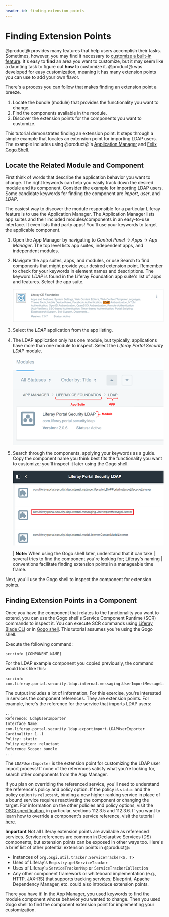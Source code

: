 ```yaml
---
header-id: finding-extension-points
---
```


# Finding Extension Points

@product@ provides many features that help users accomplish their tasks.
Sometimes, however, you may find it necessary to [customize a built-in feature](/docs/7-1/tutorials/-/knowledge_base/t/customizing).
It's easy to **find** an area you want to customize, but it may seem like a
daunting task to figure out **how** to customize it. @product@ was developed for
easy customization, meaning it has many extension points you can use to add
your own flavor.

There's a process you can follow that makes finding an extension point a breeze.

1.  Locate the bundle (module) that provides the functionality you want to
    change.
3.  Find the components available in the module.
4.  Discover the extension points for the components you want to customize.

This tutorial demonstrates finding an extension point. It steps
through a simple example that locates an extension point for importing LDAP
users. The example includes using @product@'s
[Application Manager](/docs/7-1/user/-/knowledge_base/u/managing-and-configuring-apps#using-the-app-manager)
and
[Felix Gogo Shell](/docs/7-1/reference/-/knowledge_base/r/using-the-felix-gogo-shell).

## Locate the Related Module and Component

First think of words that describe the application behavior you want to change.
The right keywords can help you easily track down the desired module and its
component. Consider the example for importing LDAP users. Some candidate
keywords for finding the component are *import*, *user*, and *LDAP*.

The easiest way to discover the module responsible for a particular Liferay feature is to use the Application Manager. The Application Manager lists app
suites and their included modules/components in an easy-to-use interface. It
even lists third party apps! You'll use your keywords to target the applicable
component.

1.  Open the App Manager by navigating to *Control Panel* &rarr; *Apps* &rarr;
    *App Manager*. The top level lists app suites, independent apps, and
    independent modules.

2.  Navigate the app suites, apps, and modules, or use Search to find components
    that might provide your desired extension point. Remember to check for your
    keywords in element names and descriptions. The keyword *LDAP* is found in
    the Liferay Foundation app suite's list of apps and features. Select the app
    suite.

    ![Figure 1: The Liferay Foundation app suite contains the LDAP Authentication application.](../../images/ldap-keyword-app-manager.png)

3.  Select the *LDAP* application from the app listing.

4.  The LDAP application only has one module, but typically, applications have 
    more than one module to inspect. Select the *Liferay Portal Security LDAP*
    module.

    ![Figure 2: The App Manager lists the module, package name, version, and status.](../../images/app-manager-breakdown.png)

5.  Search through the components, applying your keywords as a guide. Copy the
    component name you think best fits the functionality you want to customize;
    you'll inspect it later using the Gogo shell.

    ![Figure 3: The component name can be found using the App Manager.](../../images/usermodellistener-component.png)

    | **Note:** When using the Gogo shell later, understand that it can take
    | several tries to find the component you're looking for; Liferay's naming
    | conventions facilitate finding extension points in a manageable time frame.

Next, you'll use the Gogo shell to inspect the component for extension points.

## Finding Extension Points in a Component

Once you have the component that relates to the functionality you want to
extend, you can use the Gogo shell's Service Component Runtime (SCR) commands to
inspect it. You can execute SCR commands using
[Liferay Blade CLI](/docs/7-1/tutorials/-/knowledge_base/t/blade-cli) or in
[Gogo shell](/docs/7-1/reference/-/knowledge_base/r/using-the-felix-gogo-shell).
This tutorial assumes you're using the Gogo shell.

Execute the following command:

    scr:info [COMPONENT_NAME]

For the LDAP example component you copied previously, the command would look
like this:

    scr:info com.liferay.portal.security.ldap.internal.messaging.UserImportMessageListener

The output includes a lot of information. For this exercise, you're interested
in services the component references. They are extension points. For
example, here's the reference for the service that imports LDAP users:

    ...
    Reference: LdapUserImporter
    Interface Name: com.liferay.portal.security.ldap.exportimport.LDAPUserImporter
    Cardinality: 1..1
    Policy: static
    Policy option: reluctant
    Reference Scope: bundle
    ...

The `LDAPUserImporter` is the extension point for customizing the LDAP user
import process! If none of the references satisfy what you're looking for,
search other components from the App Manager.

If you plan on overriding the referenced service, you'll need to understand the
reference's policy and policy option. If the policy is `static` and the policy
option is `reluctant`, binding a new higher ranking service in place of a bound
service requires reactivating the component or changing the target. For 
information on the other policies and policy options, visit the
[OSGi specification](https://osgi.org/download/r6/osgi.enterprise-6.0.0.pdf), in
particular, sections 112.3.5 and 112.3.6. If you want to learn how to
override a component's service reference, visit the tutorial
[here](/docs/7-1/tutorials/-/knowledge_base/t/overriding-service-references).

**Important** Not all Liferay extension points are available as referenced
services. Service references are common in Declarative Services (DS) components,
but extension points can be exposed in other ways too. Here's a brief list of
other potential extension points in @product@:

- Instances of `org.osgi.util.tracker.ServiceTracker<S, T>`
- Uses of Liferay's `Registry.getServiceTracker`
- Uses of Liferay's `ServiceTrackerMap` or `ServiceTrackerCollection`
- Any other component framework or whiteboard implementation (e.g., HTTP,
  JAX-RS) that supports tracking services; Blueprint, Apache Dependency Manager,
  etc. could also introduce extension points.

There you have it! In the App Manager, you used keywords to find the module
component whose behavior you wanted to change. Then you used Gogo shell to find
the component extension point for implementing your customization. 
